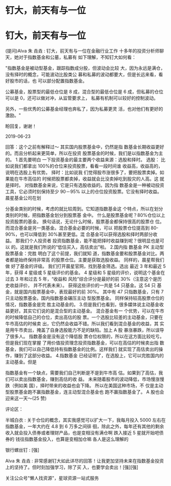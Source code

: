 # 钉大，前天有与一位

# 钉大，前天有与一位

(提问)Alva 朱 垚垚 : 钉大，前天有与一位在金融行业工作 十多年的投资分析师聊天，她对于指数基金和公墓，私募有 如下理解，不知钉大如何看：

"指数基金是被动型基金，跟踪指数成分股，但波动会比较 大，因为永远是满仓，没有择时的概念，可能波动比股类公 募和私募的波动都要大，但是长远来看，看好股市的话，也 可以部分配置指数基金。

公募基金，股票型的最低仓位是 8 成，混合型的最低仓位是 6 成，但私募的仓位可以是 0，还可以做对冲，从监管要求上， 私募有机制可以较好的控制波动。

另外，一些优秀的公募基金经理也奔私了，因为私募更灵 活，也对他们有更好的激励。"

盼回复，谢谢！

2019-06-23

回答：这个之前有解释过～ 其实国内股票基金中，仍然是指 数基金长期收益更好的。而且分析起来更简单，所以在投资 股票基金的时候，我们是以指数基金为主的。 1.首先要明白 一下投资基金的最主要两个收益来源：选股和择时。 选股： 比如说我们都拿出 100%的仓位来投资股票，看看一段时间谁 收益高，收益高的，说明在选股上有优势。 择时：比如说我 们觉得股市涨很多了，要把股票卖掉。如果能在牛市高估的 时候把股票都卖掉，收益就会比没卖掉吃到股灾的人高。这 就是择时。 对指数基金来说，它是只有选股收益的。因为指 数基金是一种被动投资工具，它必须时刻保持至少 90－95% 以上的仓位投资股票。它没有择时收益。 晨星基金公司在划

分基金类别的时候，考虑的就比较周到。它知道指数基金这 个特点，所以在划分类别的时候，把指数基金划分到股票基 金中。 什么是股票基金呢？80%仓位以上投资股票的基金。 换句话说，无论什么时候，股票基金都保持很高的股票仓 位。 而混合基金是另一类基金。混合基金必要的时候，可以 把股票仓位提高到 80-90%，也可以降低到 30%甚至更低。混 合基金可以获得选股和择时两部分收益。 那我们个人投资者 投资指数基金，能不能把择时收益赚到呢？很明显也是可以 的。这就是我们所说的“低估买入，高估卖出”啦。 2.国内指 数基金 PK 主动型股票基金：完胜 明白了这个前提，我们就知 道，指数基金要和股票基金对比。两者都是始终保持非常高 的股票仓位。主要是获取选股收益。 同样的，晨星帮我们做 好了基金的评级。 我们打开晨星官网，找到基金筛选。选出 最近 3 年和最近 5 年，获得 4 星级或 5 星级评价的基金。 4 星级和 5 星级的评价，说明这个基金在过去 3 年和过去 5 年，“收益和 风险”综合评分是最好的前 30%（注意这个是历史收益评价， 并不代表未来）。 获得这些评价的一共是 54 只基金。这 54 只 基金，就是国内股票基金中，表现最好的前 30%。 其中有 47 只指数基金，只有 7 只主动股票基金。国内指数基金碾压主动 型股票基金。 同样保持较高股票仓位的情况，指数基金是完 胜主动基金的。 3.但是我们也看到，很多媒体说主动基金收 益更好。其实它们说的是混合型的主动基金。 混合基金有一 个优势，可以在牛市的时候降低自己的仓位，卖出高估的股 票。一个选股比较差的主动基金，只要在牛市高估的时候卖 出，它仍然会收益不错。所以我们看到混合基金的收益，其 实是用牛市卖出，掩盖了自身选股能力不足的缺陷。加上 A 股 暴涨暴跌，所以误导了很多人。 指数基金是没有这个降低股 票仓位权限的，所以在这方面比较吃亏。 但是我们现在掌握 了用价值投资理念投资指数基金，可以在高估的时候卖出指 数基金，我们可以自己降低持有指数基金的比例。这样我们 就实现了高估卖出的操作，赚到了这部分收益。 4.指数基金 已经证明了，在选股上，它可以完胜国内的主动基金。但是

指数基金有一个缺点，需要我们自己判断是不是到牛市高 估。如果到了高估，我们可以卖出指数基金，赚到高估的收 益。 未来随着股市的波动降低，市场慢涨慢跌（例如美 国），择时带来的收益也会下降。 所以在美国这种市场，不 仅是主动型股票基金跑不赢指数基金，连主动型混合基金也 跑不赢指数基金了。 A 股也会迎来这一天～(25 赞)

评论区：

半城白衣 : 关于仓位的概念，其实我感觉可以扩大一下，我每月投入 5000 左右在指数基金，一年大约在 4.8 到 6 万多之间徘 徊，除此之外，每年还有其他的剩余收入就会投入债券或者理财产品，也是变相没有满仓啊 跌入接近 5 星就开始吧债券的 钱往指数基金投入，也算是变相加仓嘛 各人是这么理解的

银行螺丝钉 : [强]

Alva 朱 垚垚 : 非常感谢钉大如此详尽的回答！让我更加坚持未来在指数基金投资上的坚持了。但时刻加强学习，除了买 入，也要学会卖出！[强][强]

关注公众号"懒人找资源"，星球资源一站式服务